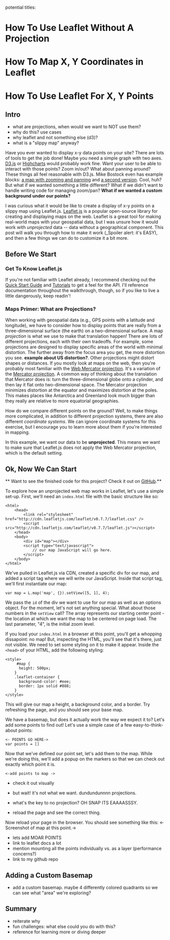 potential titles:
# How To Use Leaflet Without A Projection
# How To Map X, Y Coordinates in Leaflet
# How To Use Leaflet For X, Y Points


## Intro
- what are projections, when would we want to NOT use them?
- why do this? use cases
- why leaflet and not something else (d3)?
- what is a "slippy map" anyway?

Have you ever wanted to display x-y data points on your site? There are lots of tools to get the job done! Maybe you need a simple graph with two axes. [D3.js](https://d3js.org/) or [Highcharts](http://www.highcharts.com/) would probably work fine. Want your user to be able to interact with those points? Zoom in/out? What about panning around? These things all feel reasonable with D3.js. Mike Bostock even has example blocks: [a map with zooming and panning](https://bl.ocks.org/mbostock/eec4a6cda2f573574a11) and [a second version](http://bl.ocks.org/mbostock/09dd5ad7d6bfd40187e0). Cool, huh? But what if we wanted something a little different? What if we didn't want to handle writing code for managing zoom/pan? **What if we wanted a custom background under our points?**

I was curious what it would be like to create a display of x-y points on a slippy map using Leaflet.js. [Leaflet.js](http://leafletjs.com) is a popular open-source library for creating and displaying maps on the web. Leaflet is a great tool for making real-world maps with your geospatial data, but I was unsure how it would work with _unprojected_ data -- data without a geographical component. This post will walk you through how to make it work (_Spoiler alert: it's EASY), and then a few things we can do to customize it a bit more.

## Before We Start

### Get To Know Leaflet.js
If you're not familiar with Leaflet already, I recommend checking out the [Quick Start Guide](http://leafletjs.com/examples/quick-start.html) and [Tutorials](http://leafletjs.com/examples.html) to get a feel for the API. I'll reference documentation throughout the walkthrough, though, so if you like to live a little dangerously, keep readin'!

### Maps Primer: What are Projections?
When working with geospatial data (e.g., GPS points with a latitude and longitude), we have to consider how to display points that are really from a three-dimensional surface (the earth) on a two-dimensional surface. A map _projection_ is what we use to make that translation happen! There are lots of different projections, each with their own tradeoffs. For example, some projections are designed to display specific areas of the world with minimal distortion. The further away from the focus area you get, the more distortion you see. **example about US distortion?**. Other projections might distort shapes or distances. If you mostly look at maps on the web, then you're probably most familiar with the [Web Mercator projection](https://en.wikipedia.org/wiki/Web_Mercator). It's a variation of the [Mercator projection](https://en.wikipedia.org/wiki/Mercator_projection). A common way of thinking about the translation that Mercator does is: turn the three-dimensional globe onto a cylinder, and then lay it flat onto two-dimensional space. The Mercator projection minimizes distortion at the equator and maximizes distortion at the poles. This makes places like Antarctica and Greenland look much bigger than they really are relative to more equatorial geographies.

How do we compare different points on the ground? Well, to make things more complicated, in addition to different projection systems, there are also different _coordinate systems_. We can ignore coordinate systems for this exercise, but I encourage you to learn more about them if you're interested in mapping.

In this example, we want our data to be **unprojected**. This means we want to make sure that Leaflet.js does not apply the Web Mercator projection, which is the default setting.

## Ok, Now We Can Start
** Want to see the finished code for this project? Check it out on [GitHub](https://github.com/thesteady/xy-leaflet).**

To explore how an unprojected web map works in Leaflet, let's use a simple set-up. First, we'll need an `index.html` file with the basic structure like so:

```
<html>
	<head>
		<link rel="stylesheet" href="http://cdn.leafletjs.com/leaflet/v0.7.7/leaflet.css" />
  		<script src="http://cdn.leafletjs.com/leaflet/v0.7.7/leaflet.js"></script>
	</head>
	<body>
		<div id="map"></div>
		<script type="text/javascript">
			// our map JavaScript will go here.
		</script>
	</body>
</html>
```

We've pulled in Leaflet.js via CDN, created a specific div for our map, and added a script tag where we will write our JavaScript. Inside that script tag, we'll first instantiate our map:

```
var map = L.map('map', {}).setView([5, 1], 4);
```
We pass the `id` of the div we want to use for our map as well as an options object. For the moment, let's not set anything special. What about those numbers in the `setView` call? The array represents our starting center point - the location at which we want the map to be centered on page load. The last parameter, "4", is the initial zoom level.

If you load your `index.html` in a browser at this point, you'll get a whopping dissapoint: no map! But, inspecting the HTML, you'll see that it's there, just not visible. We need to set some styling on it to make it appear. Inside the `<head>` of your HTML, add the following styling:

```
<style>
	 #map {
      height: 500px;
    }
    .leaflet-container {
      background-color: #eee;
      border: 1px solid #888;
    }
</style>
```

This will give our map a height, a background color, and a border. Try refreshing the page, and you should see your base map.

We have a basemap, but does it actually work the way we expect it to? Let's add some points to find out! Let's use a simple case of a few easy-to-think-about points:
```
<- POINTS GO HERE->
var points = []
```

Now that we've defined our point set, let's add them to the map. While we're doing this, we'll add a popup on the markers so that we can check out exactly which point it is.
```
<-add points to map ->
```

- check it out visually
- but wait! it's not what we want. dundundunnnn projections.

- what's the key to no projection? OH SNAP ITS EAAAASSSY.

- reload the page and see the correct thing.

Now reload your page in the browser. You should see something like this:
<- Screenshot of map at this point.->

- lets add MOAR POINTS
- link to leaflet docs a lot
- mention mounting all the points individually vs. as a layer (performance concerns?)
- link to my github repo

## Adding a Custom Basemap
- add a custom basemap. maybe 4 differently colored quadrants so we can see what "area" we're exploring?

## Summary
- reiterate why
- fun challenges: what else could you do with this?
- reference for learning more or diving deeper
